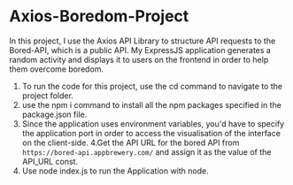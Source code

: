 # Axios-Boredom-Project
In this project, I use the Axios API Library to structure API requests to the Bored-API, which is a public API. My ExpressJS application generates a random activity and displays it to users on the frontend in order to help them overcome boredom.

1. To run the code for this project, use the cd command to navigate to the project folder.
2. use the npm i command to install all the npm packages specified in the package.json file.
3. Since the application uses environment variables, you'd have to specify the application port in order to access the visualisation of the interface on the client-side.
4.Get the API URL for the bored API from `https://bored-api.appbrewery.com/` and assign it as the value of the API_URL const.
5. Use node index.js to run the Application with node.
